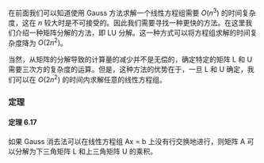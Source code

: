 在前面我们可以知道使用 Gauss 方法求解一个线性方程组需要 $O(n^3)$ 的时间复杂度，这在 $n$ 较大时是不可接受的。因此我们需要寻找一种更快的方法。在这里我们介绍一种矩阵分解的方法，即 LU 分解。这一种方式可以将方程组求解的时间复杂度降为 $O(2n^2)$。

当然，从矩阵的分解导致的计算量的减少并不是无偿的，确定特定的矩阵 L 和 U 需要三次方的复杂度的运算。但是，这种方法的优势在于，一旦 L 和 U 确定，我们可以在 $O(2n^2)$ 的时间内求解任意的线性方程组。

### 定理

#### 定理 6.17

如果 Gauss 消去法可以在线性方程组 Ax = b 上没有行交换地进行，则矩阵 A 可以分解为下三角矩阵 L 和上三角矩阵 U 的乘积。

